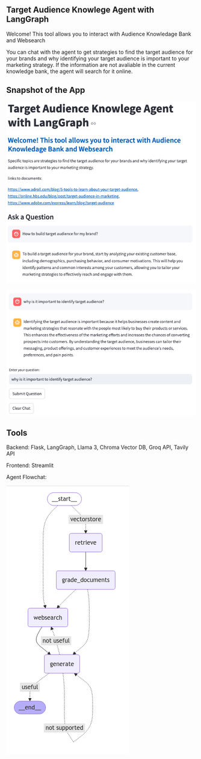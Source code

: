 ## Target Audience Knowlege Agent with LangGraph

Welcome! This tool allows you to interact with Audience Knowledage Bank and Websearch

You can chat with the agent to get strategies to find the target audience for your brands and why identifying your target audience is important to your marketing strategy.
If the information are not avaliable in the current knowledge bank, the agent will search for it online. 


## Snapshot of the App 

![alt text](figures/audience_app1.png)

![alt text](figures/audience_app2.png)


## Tools
Backend: Flask, LangGraph, Llama 3, Chroma Vector DB, Groq API, Tavily API

Frontend: Streamlit

Agent Flowchat:

![alt text](figures/agent_workflow.png)


